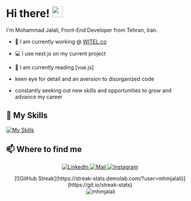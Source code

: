 # Hi there! <img src="https://github.com/TheDudeThatCode/TheDudeThatCode/blob/master/Assets/Hi.gif" width="29px">

I'm Mohammad Jalali, Front-End Developer from Tehran, Iran.

- 🏦  I am currently working @ [WITEL.co](https://witel.ir)
- 💻  I use next.js on my current project
- 📖  I am currently reading [vue.js]

-  keen eye for detail and an aversion to disorganized code
-  constantly seeking out new skills and opportunities to grow and advance my career

## 🔧 My Skills
[![My Skills](https://skillicons.dev/icons?i=html,css,js,nextjs,react,materialui,nodejs,sass,bootstrap,jquery,git,cpp,vue,&perline=12)](https://skillicons.dev)

## 📫 Where to find me
<p align="center">
  <a href="https://www.linkedin.com/in/mhmd-jalali/" target="_blank">
    <img alt="LinkedIn" src="https://img.shields.io/badge/linkedin-%230077B5.svg?&style=for-the-badge&logo=linkedin&logoColor=white" />
  </a>
  <a href="mailto:muhammad.art79@gmail.com" target="_blank">
    <img alt="Mail" src="https://img.shields.io/badge/mail-%2312100E.svg?&style=for-the-badge&logo=gmail&logoColor=white" />
  </a>
  <a href="https://www.instagram.com/mhm.jalali/" target="_blank">
    <img alt="Instagram" src="https://img.shields.io/badge/Instagram-E4405F?style=for-the-badge&logo=instagram&logoColor=white" />
  </a>
  
</p>

<div display="flex" align="center">[![GitHub Streak](https://streak-stats.demolab.com/?user=mhmjalali)](https://git.io/streak-stats)</div>


<div display="flex" align="center">&nbsp;<img align="center" src="http://github-profile-summary-cards.vercel.app/api/cards/profile-details?username=mhmjalali&theme=github_dark" alt="mhmjalali" /></div>
